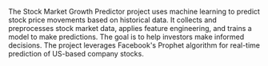The Stock Market Growth Predictor project uses machine learning to predict stock price movements based on historical data. It collects and preprocesses stock market data, applies feature engineering, and trains a model to make predictions. The goal is to help investors make informed decisions. The project leverages Facebook's Prophet algorithm for real-time prediction of US-based company stocks.
